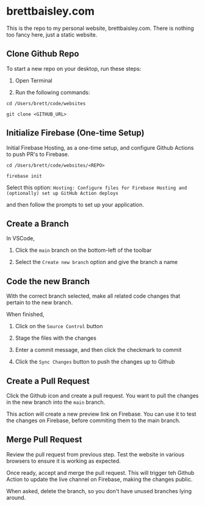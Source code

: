 # brettbaisley.com
This is the repo to my personal website, brettbaisley.com. There is nothing too fancy here, just a static website.


## Clone Github Repo
To start a new repo on your desktop, run these steps:

1. Open Terminal

2. Run the following commands:
```
cd /Users/brett/code/websites

git clone <GITHUB_URL>
```


## Initialize Firebase (One-time Setup)
Initial Firebase Hosting, as a one-time setup, and configure Github Actions to push PR's to Firebase.

```
cd /Users/brett/code/websites/<REPO>

firebase init
```

Select this option: `Hosting: Configure files for Firebase Hosting and (optionally) set up GitHub Action deploys`

and then follow the prompts to set up your application.


## Create a Branch
In VSCode, 

1. Click the `main` branch on the bottom-left of the toolbar

2. Select the `Create new branch` option and give the branch a name



## Code the new Branch
With the correct branch selected, make all related code changes that pertain to the new branch.

When finished,

1. Click on the `Source Control` button

2. Stage the files with the changes

3. Enter a commit message, and then click the checkmark to commit

4. Click the `Sync Changes` button to push the changes up to Github


## Create a Pull Request
Click the Github icon and create a pull request. You want to pull the changes in the new branch into the `main` branch.

This action will create a new preview link on Firebase. You can use it to test the changes on Firebase, before commiting them to the main branch.

## Merge Pull Request
Review the pull request from previous step. Test the website in various browsers to ensure it is working as expected.

Once ready, accept and merge the pull request. This will trigger teh Github Action to update the live channel on Firebase, making the changes public.

When asked, delete the branch, so you don't have unused branches lying around.
